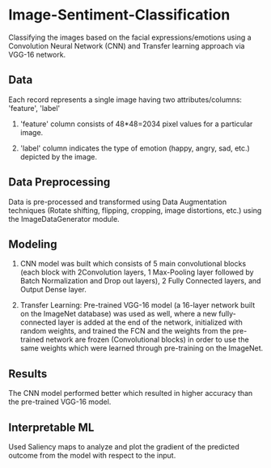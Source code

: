 # Image-Sentiment-Classification

Classifying the images based on the facial expressions/emotions using a Convolution Neural Network (CNN) and Transfer learning approach via VGG-16 network.


## Data
Each record represents a single image having two attributes/columns: 'feature', 'label'
1. 'feature' column consists of 48*48=2034 pixel values for a particular image.

2. 'label' column indicates the type of emotion (happy, angry, sad, etc.) depicted by the image.


## Data Preprocessing
Data is pre-processed and transformed using Data Augmentation techniques (Rotate shifting, flipping, cropping, image distortions, etc.) using the ImageDataGenerator module.


## Modeling
1. CNN model was built which consists of 5 main convolutional blocks (each block with 2Convolution layers, 1 Max-Pooling layer followed by Batch Normalization and Drop out layers), 2 Fully Connected layers, and Output Dense layer.

2. Transfer Learning: Pre-trained VGG-16 model (a 16-layer network built on the ImageNet database) was used as well, where a new fully-connected layer is added at the end of the network, initialized with random weights, and trained the FCN and the weights from the pre-trained network are frozen (Convolutional blocks) in order to use the same weights which were learned through pre-training on the ImageNet.


## Results
The CNN model performed better which resulted in higher accuracy than the pre-trained VGG-16 model.


## Interpretable ML
Used Saliency maps to analyze and plot the gradient of the predicted outcome from the model with respect to the input.
